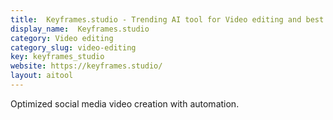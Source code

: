 ```yaml
---
title:  Keyframes.studio - Trending AI tool for Video editing and best alternatives
display_name:  Keyframes.studio
category: Video editing
category_slug: video-editing
key: keyframes_studio
website: https://keyframes.studio/
layout: aitool
---
```


Optimized social media video creation with automation.
